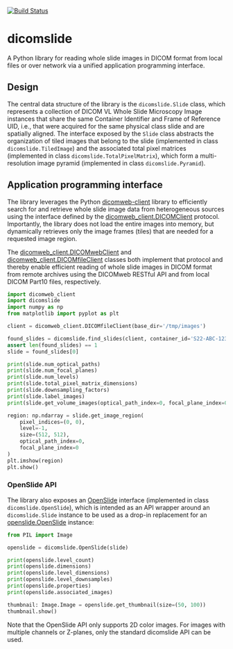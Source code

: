 [![Build Status](https://github.com/herrmannlab/dicomslide/actions/workflows/run_unit_tests.yml/badge.svg)](https://github.com/herrmannlab/dicomslide/actions)

# dicomslide

A Python library for reading whole slide images in DICOM format from local files or over network via a unified application programming interface.


## Design

The central data structure of the library is the ``dicomslide.Slide`` class, which represents a collection of DICOM VL Whole Slide Microscopy Image instances that share the same Container Identifier and Frame of Reference UID, i.e., that were acquired for the same physical class slide and are spatially aligned.
The interface exposed by the ``Slide`` class abstracts the organization of tiled images that belong to the slide (implemented in class ``dicomslide.TiledImage``) and the associated total pixel matrices (implemented in class ``dicomslide.TotalPixelMatrix``), which form a multi-resolution image pyramid (implemented in class ``dicomslide.Pyramid``).

## Application programming interface

The library leverages the Python [dicomweb-client](https://dicomweb-client.readthedocs.io/en/latest/) library to efficiently search for and retrieve whole slide image data from heterogeneous sources using the interface defined by the [dicomweb_client.DICOMClient](https://dicomweb-client.readthedocs.io/en/latest/package.html#dicomweb_client.api.DICOMClient) protocol.
Importantly, the library does not load the entire images into memory, but dynamically retrieves only the image frames (tiles) that are needed for a requested image region.

The [dicomweb_client.DICOMwebClient](https://dicomweb-client.readthedocs.io/en/latest/package.html#dicomweb_client.api.DICOMwebClient) and [dicomweb_client.DICOMfileClient](https://dicomweb-client.readthedocs.io/en/latest/package.html#dicomweb_client.api.DICOMfileClient) classes both implement that protocol and thereby enable efficient reading of whole slide images in DICOM format from remote archives using the DICOMweb RESTful API and from local DICOM Part10 files, respectively.

```python
import dicomweb_client
import dicomslide
import numpy as np
from matplotlib import pyplot as plt

client = dicomweb_client.DICOMfileClient(base_dir='/tmp/images')

found_slides = dicomslide.find_slides(client, container_id='S22-ABC-123')
assert len(found_slides) == 1
slide = found_slides[0]

print(slide.num_optical_paths)
print(slide.num_focal_planes)
print(slide.num_levels)
print(slide.total_pixel_matrix_dimensions)
print(slide.downsampling_factors)
print(slide.label_images)
print(slide.get_volume_images(optical_path_index=0, focal_plane_index=0))

region: np.ndarray = slide.get_image_region(
    pixel_indices=(0, 0),
    level=-1,
    size=(512, 512),
    optical_path_index=0,
    focal_plane_index=0
)
plt.imshow(region)
plt.show()
```

### OpenSlide API

The library also exposes an [OpenSlide](https://openslide.org/api/python/) interface (implemented in class ``dicomslide.OpenSlide``), which is intended as an API wrapper around an ``dicomslide.Slide`` instance to be used as a drop-in replacement for an [openslide.OpenSlide](https://openslide.org/api/python/#openslide.OpenSlide) instance:

```python
from PIL import Image

openslide = dicomslide.OpenSlide(slide)

print(openslide.level_count)
print(openslide.dimensions)
print(openslide.level_dimensions)
print(openslide.level_downsamples)
print(openslide.properties)
print(openslide.associated_images)

thumbnail: Image.Image = openslide.get_thumbnail(size=(50, 100))
thumbnail.show()
```

Note that the OpenSlide API only supports 2D color images.
For images with multiple channels or Z-planes, only the standard dicomslide API can be used.
